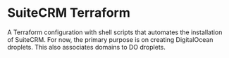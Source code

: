 SuiteCRM Terraform
===

A Terraform configuration with shell scripts that automates the installation of SuiteCRM. For now, the primary purpose is on creating DigitalOcean droplets. This also associates domains to DO droplets.